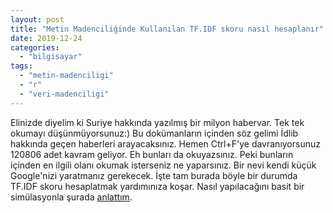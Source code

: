 ```yaml
---
layout: post
title: "Metin Madenciliğinde Kullanılan TF.IDF skoru nasıl hesaplanır"
date: 2019-12-24
categories: 
  - "bilgisayar"
tags: 
  - "metin-madenciligi"
  - "r"
  - "veri-madenciligi"
---
```


Elinizde diyelim ki Suriye hakkında yazılmış bir milyon habervar. Tek tek okumayı düşünmüyorsunuz:) Bu dokümanların içinden söz gelimi İdlib hakkında geçen haberleri arayacaksınız. Hemen Ctrl+F'ye davranıyorsunuz 120806 adet kavram geliyor. Eh bunları da okuyazsınız. Peki bunların içinden en ilgili olanı okumak isterseniz ne yaparsınız. Bir nevi kendi küçük Google'nizi yaratmanız gerekecek. İşte tam burada böyle bir durumda TF.IDF skoru hesaplatmak yardımınıza koşar. Nasıl yapılacağını basit bir simülasyonla şurada [anlattım](https://rpubs.com/suatatan/tfidf).
